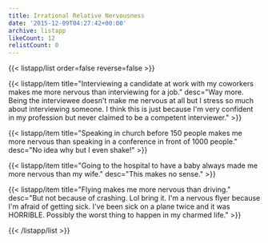 ```yaml
---
title: Irrational Relative Nervousness
date: '2015-12-09T04:27:42+00:00'
archive: listapp
likeCount: 12
relistCount: 0
---
```



{{< listapp/list order=false reverse=false >}}

   {{< listapp/item title="Interviewing a candidate at work with my coworkers makes me more nervous than interviewing for a job."
      desc="Way more. Being the interviewee doesn't make me nervous at all but I stress so much about interviewing someone. I think this is just because I'm very confident in my profession but never claimed to be a competent interviewer." >}}

   {{< listapp/item title="Speaking in church before 150 people makes me more nervous than speaking in a conference in front of 1000 people."
      desc="No idea why but I even shake!" >}}

   {{< listapp/item title="Going to the hospital to have a baby always made me more nervous than my wife."
      desc="This makes no sense." >}}

   {{< listapp/item title="Flying makes me more nervous than driving."
      desc="But not because of crashing. Lol bring it. I'm a nervous flyer because I'm afraid of getting sick. I've been sick on a plane twice and it was HORRIBLE. Possibly the worst thing to happen in my charmed life." >}}

{{< /listapp/list >}}
